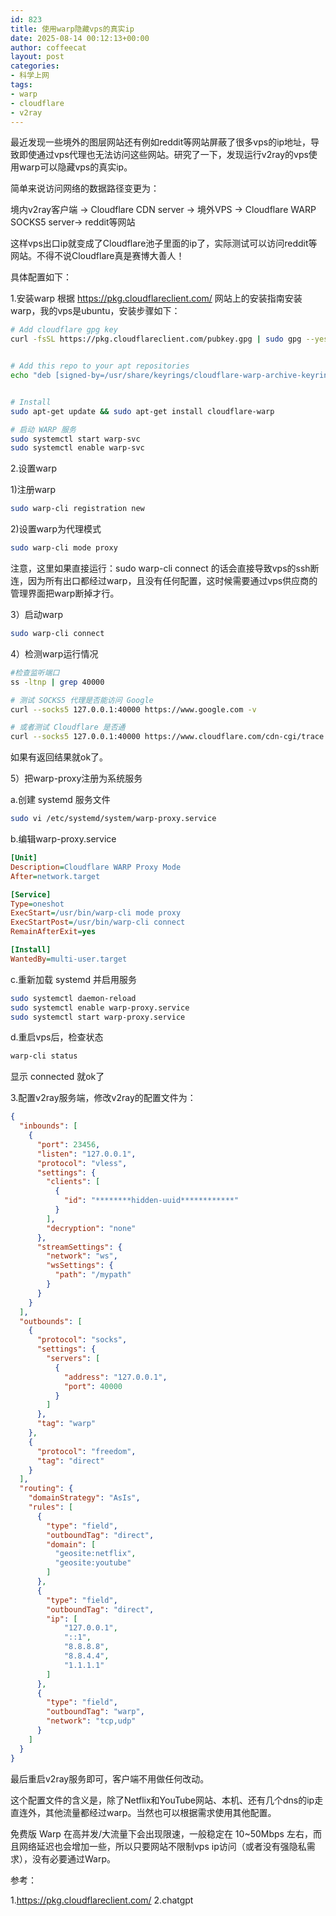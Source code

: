 ```yaml
---
id: 823
title: 使用warp隐藏vps的真实ip
date: 2025-08-14 00:12:13+00:00
author: coffeecat
layout: post
categories:
- 科学上网
tags:
- warp
- cloudflare
- v2ray
---
```


最近发现一些境外的图层网站还有例如reddit等网站屏蔽了很多vps的ip地址，导致即使通过vps代理也无法访问这些网站。研究了一下，发现运行v2ray的vps使用warp可以隐藏vps的真实ip。

简单来说访问网络的数据路径变更为：

境内v2ray客户端 → Cloudflare CDN server → 境外VPS → Cloudflare WARP SOCKS5 server→ reddit等网站

这样vps出口ip就变成了Cloudflare池子里面的ip了，实际测试可以访问reddit等网站。不得不说Cloudflare真是赛博大善人！

具体配置如下：

1.安装warp
根据 https://pkg.cloudflareclient.com/ 网站上的安装指南安装warp，我的vps是ubuntu，安装步骤如下：
```bash
# Add cloudflare gpg key
curl -fsSL https://pkg.cloudflareclient.com/pubkey.gpg | sudo gpg --yes --dearmor --output /usr/share/keyrings/cloudflare-warp-archive-keyring.gpg


# Add this repo to your apt repositories
echo "deb [signed-by=/usr/share/keyrings/cloudflare-warp-archive-keyring.gpg] https://pkg.cloudflareclient.com/ $(lsb_release -cs) main" | sudo tee /etc/apt/sources.list.d/cloudflare-client.list


# Install
sudo apt-get update && sudo apt-get install cloudflare-warp

# 启动 WARP 服务
sudo systemctl start warp-svc
sudo systemctl enable warp-svc
```

2.设置warp

1)注册warp
```bash
sudo warp-cli registration new
```
2)设置warp为代理模式
```bash
sudo warp-cli mode proxy
```
注意，这里如果直接运行：sudo warp-cli connect 的话会直接导致vps的ssh断连，因为所有出口都经过warp，且没有任何配置，这时候需要通过vps供应商的管理界面把warp断掉才行。

3）启动warp
```bash
sudo warp-cli connect
```

4）检测warp运行情况
```bash
#检查监听端口
ss -ltnp | grep 40000

# 测试 SOCKS5 代理是否能访问 Google
curl --socks5 127.0.0.1:40000 https://www.google.com -v

# 或者测试 Cloudflare 是否通
curl --socks5 127.0.0.1:40000 https://www.cloudflare.com/cdn-cgi/trace
```
如果有返回结果就ok了。

5）把warp-proxy注册为系统服务

a.创建 systemd 服务文件
```bash
sudo vi /etc/systemd/system/warp-proxy.service
```
b.编辑warp-proxy.service
```ini
[Unit]
Description=Cloudflare WARP Proxy Mode
After=network.target

[Service]
Type=oneshot
ExecStart=/usr/bin/warp-cli mode proxy
ExecStartPost=/usr/bin/warp-cli connect
RemainAfterExit=yes

[Install]
WantedBy=multi-user.target
```

c.重新加载 systemd 并启用服务
```bash
sudo systemctl daemon-reload
sudo systemctl enable warp-proxy.service
sudo systemctl start warp-proxy.service
```
d.重启vps后，检查状态
```bash
warp-cli status
```
显示 connected 就ok了

3.配置v2ray服务端，修改v2ray的配置文件为：
```json
{
  "inbounds": [
    {
      "port": 23456,
      "listen": "127.0.0.1",
      "protocol": "vless",
      "settings": {
        "clients": [
          {
            "id": "********hidden-uuid************"
          }
        ],
        "decryption": "none"
      },
      "streamSettings": {
        "network": "ws",
        "wsSettings": {
          "path": "/mypath"
        }
      }
    }
  ],
  "outbounds": [
    {
      "protocol": "socks",
      "settings": {
        "servers": [
          {
            "address": "127.0.0.1",
            "port": 40000
          }
        ]
      },
      "tag": "warp"
    },
    {
      "protocol": "freedom",
      "tag": "direct"
    }
  ],
  "routing": {
    "domainStrategy": "AsIs",
    "rules": [
      {
        "type": "field",
        "outboundTag": "direct",
        "domain": [
          "geosite:netflix",
          "geosite:youtube"
        ]
      },
      {
        "type": "field",
        "outboundTag": "direct",
        "ip": [
            "127.0.0.1", 
            "::1",
            "8.8.8.8",
            "8.8.4.4",
            "1.1.1.1"
        ]
      },
      {
        "type": "field",
        "outboundTag": "warp",
        "network": "tcp,udp"
      }
    ]
  }
}
```
最后重启v2ray服务即可，客户端不用做任何改动。

这个配置文件的含义是，除了Netflix和YouTube网站、本机、还有几个dns的ip走直连外，其他流量都经过warp。当然也可以根据需求使用其他配置。

免费版 Warp 在高并发/大流量下会出现限速，一般稳定在 10~50Mbps 左右，而且网络延迟也会增加一些，所以只要网站不限制vps ip访问（或者没有强隐私需求），没有必要通过Warp。



参考：

1.https://pkg.cloudflareclient.com/
2.chatgpt
